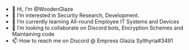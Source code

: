 - 👋 Hi, I’m @WoodenGlaze
- 👀 I’m interested in Security Research, Development.
- 🌱 I’m currently learning All-round Employee IT Systems and Devices
- 💞️ I’m looking to collaborate on Discord bots, Encryption Schemes and Maintaining code
- 📫 How to reach me on Discord @ Empress Glazia Sylthyria#3491

<!---
WoodenGlaze/WoodenGlaze is a ✨ special ✨ repository because its `README.md` (this file) appears on your GitHub profile.
You can click the Preview link to take a look at your changes.
--->
